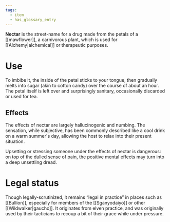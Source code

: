 ```yaml
---
tags:
  - item
  - has_glossary_entry
---
```

**Nectar** is the street-name for a drug made from the petals of a [[mawflower]], a carnivorous plant, which is used for [[Alchemy|alchemical]] or therapeutic purposes. 

# Use
To imbibe it, the inside of the petal sticks to your tongue, then gradually melts into sugar (akin to cotton candy) over the course of about an hour. The petal itself is left over and surprisingly sanitary, occasionally discarded or used for tea.

## Effects
The effects of nectar are largely hallucinogenic and numbing. The sensation, while subjective, has been commonly described like a cool drink on a warm summer's day, allowing the host to relax into their present situation. 

Upsetting or stressing someone under the effects of nectar is dangerous: on top of the dulled sense of pain, the positive mental effects may turn into a deep unsettling dread.

# Legal status
Though legally-scrutinized, it remains “legal in practice” in places such as [[Bullion]], especially for members of the [[Sganyodaiyo]] or other [[Wildwalker|gaucho]]. It originates from elven practice, and was originally used by their tacticians to recoup a bit of their grace while under pressure.